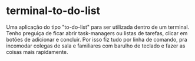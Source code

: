 # terminal-to-do-list
Uma aplicação do tipo "to-do-list" para ser utilizada dentro de um terminal.
Tenho preguiça de ficar abrir task-managers ou listas de tarefas, clicar em botões de adicionar e concluir.
Por isso fiz tudo por linha de comando, pra incomodar colegas de sala e familiares com barulho de teclado e fazer as coisas mais rapidamente.
